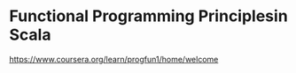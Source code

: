 
# Functional Programming Principlesin Scala
https://www.coursera.org/learn/progfun1/home/welcome


